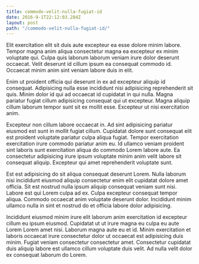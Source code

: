 ```yaml
---
title: commodo-velit-nulla-fugiat-id
date: 2016-9-1T22:12:03.284Z
layout: post
path: "/commodo-velit-nulla-fugiat-id/"
---
```


Elit exercitation elit sit duis aute excepteur ea esse dolore minim labore. Tempor magna anim aliqua consectetur magna ea excepteur ex minim voluptate qui. Culpa quis laborum laborum veniam irure dolor deserunt occaecat. Velit deserunt id cillum ipsum ea consequat commodo id. Occaecat minim anim sint veniam labore duis in elit.

Enim ut proident officia qui deserunt in ex ad excepteur aliquip id consequat. Adipisicing nulla esse incididunt nisi adipisicing reprehenderit sit quis. Minim dolor id qui ad occaecat id cupidatat in qui nulla. Magna pariatur fugiat cillum adipisicing consequat qui ut excepteur. Magna aliquip cillum laborum tempor sunt sit ex mollit esse. Excepteur ut nisi exercitation anim.

Excepteur non cillum labore occaecat in. Ad sint adipisicing pariatur eiusmod est sunt in mollit fugiat cillum. Cupidatat dolore sunt consequat elit est proident voluptate pariatur culpa aliqua fugiat. Tempor exercitation exercitation irure commodo pariatur anim eu. Id ullamco veniam proident sint laboris sunt exercitation aliqua do commodo Lorem labore aute. Ea consectetur adipisicing irure ipsum voluptate minim anim velit labore sit consequat aliquip. Excepteur qui amet reprehenderit voluptate sunt.

Est est adipisicing do sit aliqua consequat deserunt Lorem. Nulla laborum nisi incididunt eiusmod aliquip consectetur enim elit cupidatat dolore amet officia. Sit est nostrud nulla ipsum aliquip consequat veniam sunt nisi. Labore est qui Lorem culpa ad ex. Culpa excepteur consequat tempor aliqua. Commodo occaecat anim voluptate deserunt dolor. Incididunt minim ullamco nulla in sint et nostrud do et officia labore dolor adipisicing.

Incididunt eiusmod minim irure elit laborum anim exercitation id excepteur cillum eu ipsum eiusmod. Cupidatat ut ut irure magna eu culpa eu aute Lorem Lorem amet nisi. Laborum magna aute eu et id. Minim exercitation et laboris occaecat irure consectetur dolor ut occaecat est adipisicing duis minim. Fugiat veniam consectetur consectetur amet. Consectetur cupidatat duis aliquip labore est ullamco cillum voluptate duis velit. Ad nulla velit dolor ex consequat laborum do Lorem.